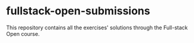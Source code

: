 # fullstack-open-submissions
This repository contains all the exercises' solutions through the Full-stack Open course.
